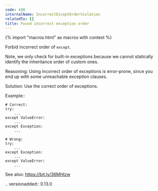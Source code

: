 ```yaml
---
code: 448
internalName: IncorrectExceptOrderViolation
relatedTo: []
title: Found incorrect exception order
---
```


{% import "macros.html" as macros with context %}

Forbid incorrect order of `except`.

Note, we only check for built-in exceptions because we cannot statically
identify the inheritance order of custom ones.

Reasoning: Using incorrect order of exceptions is error-prone, since you
end up with some unreachable exception clauses.

Solution: Use the correct order of exceptions.

Example::

    # Correct:
    try:
        ...
    except ValueError:
        ...
    except Exception:
        ...
    
    # Wrong:
    try:
        ...
    except Exception:
        ...
    except ValueError:
        ...

See also: https://bit.ly/36MHlzw

.. versionadded:: 0.13.0